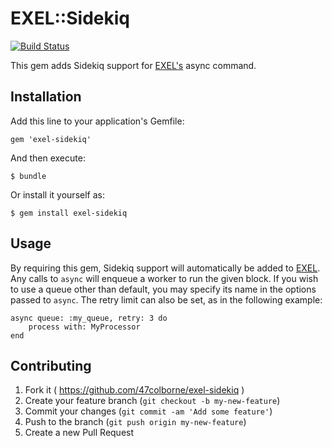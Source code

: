 # EXEL::Sidekiq

[![Build Status](https://snap-ci.com/47colborne/exel-sidekiq/branch/master/build_image)](https://snap-ci.com/47colborne/exel-sidekiq/branch/master)

This gem adds Sidekiq support for [EXEL's](https://github.com/47colborne/exel) async command.

## Installation

Add this line to your application's Gemfile:

    gem 'exel-sidekiq'

And then execute:

    $ bundle

Or install it yourself as:

    $ gem install exel-sidekiq

## Usage

By requiring this gem, Sidekiq support will automatically be added to [EXEL](https://github.com/47colborne/exel). Any calls to `async` will enqueue a worker to run the given block. If you wish to use a queue other than default, you may specify its name in the options passed to `async`. The retry limit can also be set, as in the following example:

    async queue: :my_queue, retry: 3 do
        process with: MyProcessor
    end

## Contributing

1. Fork it ( https://github.com/47colborne/exel-sidekiq )
2. Create your feature branch (`git checkout -b my-new-feature`)
3. Commit your changes (`git commit -am 'Add some feature'`)
4. Push to the branch (`git push origin my-new-feature`)
5. Create a new Pull Request
